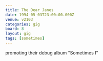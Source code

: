 ```yaml
---
title: The Dear Janes
date: 1994-05-03T23:00:00.000Z
venue: v2103
categories: gig
board: 8
layout: gig
tags: [sometimes]
---
```

promoting their debug album "Sometimes I"